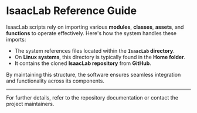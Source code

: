 # **IsaacLab Reference Guide**

IsaacLab scripts rely on importing various **modules**, **classes**, **assets**, and **functions** to operate effectively. Here's how the system handles these imports:

- The system references files located within the **`IsaacLab` directory**.
- On **Linux systems**, this directory is typically found in the **Home folder**.
- It contains the cloned **IsaacLab repository** from **GitHub**.

By maintaining this structure, the software ensures seamless integration and functionality across its components.

---

For further details, refer to the repository documentation or contact the project maintainers.